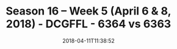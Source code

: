 ---
title: Season 16 – Week 5 (April 6 & 8, 2018) - DCGFFL - 6364 vs 6363
teams_score:
- team: 6364
  score: 19
- team: 6363
  score: 27
mvp: Kevin Smiffy, John Jimenez
game-ball: Kevin Hamilton, Ken Green
season: 16
week: 5
date: '2018-04-11T11:38:52'
pageid: season-16-week-5-april-6-8-2018-6364-vs-6363
---